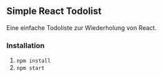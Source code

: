 ## Simple React Todolist
Eine einfache Todoliste zur Wiederholung von React.

### Installation
1. `npm install`
2. `npm start`
